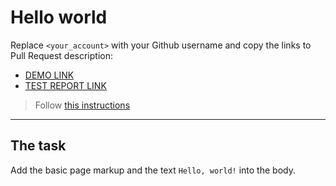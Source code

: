 # Hello world
Replace `<your_account>` with your Github username and copy the links to Pull Request description:
- [DEMO LINK](https://stan0934.github.io/layout_hello-world/)
- [TEST REPORT LINK](https://stan0934.github.io/layout_hello-world/report/html_report/)

> Follow [this instructions](https://mate-academy.github.io/layout_task-guideline/#how-to-solve-the-layout-tasks-on-github)
___

## The task 
Add the basic page markup and the text `Hello, world!` into the body.


